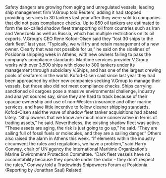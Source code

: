 Safety dangers are growing from aging and unregulated vessels, leading ship management firm V.Group told Reuters, adding it had stopped providing services to 30 tankers last year after they were sold to companies that did not pass compliance checks.
Up to 850 oil tankers are estimated to form the so-called shadow fleet transporting oil from countries such as Iran and Venezuela as well as Russia, which has multiple restrictions on its oil exports.
V.Group’s CEO Rene Kofod-Olsen said they “lost 30 ships to the dark fleet” last year.
“Typically, we will try and retain management of a new owner. Clearly that was not possible for us,” he said on the sidelines of Posidonia shipping week in Athens, with new owners failing to pass the company’s compliance standards.
Maritime services provider V.Group works with over 3,500 ships with close to 300 tankers under its management through subsidiary V.Ships, and has one of the largest crewing pools of seafarers in the world.
Kofod-Olsen said since last year they had been approached by other new companies seeking V.Group to manage their vessels, but those also did not meet compliance checks.
Ships carrying sanctioned oil cargoes pose a massive environmental challenge, industry and analyst sources say, since they are hard to track because of their opaque ownership and use of non-Western insurance and other marine services, and have little incentive to follow cleaner shipping standards.
Kofod-Olsen said the wave of shadow fleet tanker acquisitions had abated lately. “Ship owners that we know are much more conservative in terms of trading assets,” he said.
Nevertheless, the existing shadow fleet was active.
“These assets are aging, the risk is just going to go up,” he said. “They are sailing full of fossil fuels or molecules, and they are a sailing danger.”
Others also raised the alarm in Athens this week.
“If elements within the industry circumvent the rules and regulations, we have a problem,” said Harry Conway, chair of UN agency the International Maritime Organization’s Marine Environment Protection Committee.
“Dark fleet vessels have no accountability because they operate under the radar – they don’t respect the rules,” Conway told a Tradewinds Shipowners Forum at Posidonia.
(Reporting by Jonathan Saul)
Related:
